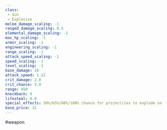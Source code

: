 ```yaml
---
class: 
 - Gun
 - Explosive
melee_damage_scaling: -1
ranged_damage_scaling: 0.5
elemental_damage_scaling: -1
max_hp_scaling: -1
armor_scaling: -1
engineering_scaling: -1
range_scaling: -1
attack_speed_scaling: -1
speed_scaling: -1
level_scaling: -1
base_damage: 10
attack_speed: 1.22
crit_damage: 2.0
crit_chance: 3.0
range: 450
knockback: 0
lifesteal: 0.0
special_effects: 50%/65%/80%/100% chance for projectiles to explode on hit. Pierces 3 enemies dealing 100% damage
base_price: 31
---
```

#weapon